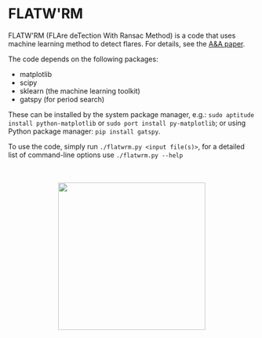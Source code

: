 # FLATW'RM

FLATW'RM (FLAre deTection With Ransac Method) is a code that uses machine learning method to detect flares. For details, see the <a href="https://ui.adsabs.harvard.edu/abs/2018A%26A...616A.163V/abstract">A&A paper</a>.

The code depends on the following packages:
* matplotlib 
* scipy
* sklearn (the machine learning toolkit)
* gatspy (for period search)

These can be installed by the system package manager, e.g.: `sudo aptitude install python-matplotlib` or `sudo port install py-matplotlib`; 
or using Python package manager: `pip install gatspy`.

To use the code, simply run `./flatwrm.py <input file(s)>`, for a detailed list of command-line options use `./flatwrm.py --help`

<!--<img src="flatworm.png" width="250">-->
<p align="center">
  <br><br>
<img src="flatworm-rect.png" width="300">
</p>



